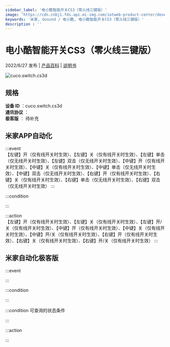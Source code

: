 ```yaml
---
sidebar_label: '电小酷智能开关CS3（零火线三键版）'
image: 'https://cdn.cnbj1.fds.api.mi-img.com/iotweb-product-center/developer_1616065035313j9DASrGz.png?GalaxyAccessKeyId=AKVGLQWBOVIRQ3XLEW&Expires=9223372036854775807&Signature=S0ZkJsh8xYZjiTOzSAntrdXIp6k='
keywords: '米家, Gosund / 电小酷, 电小酷智能开关CS3（零火线三键版）'
description : ''
---
```

# 电小酷智能开关CS3（零火线三键版）

2022/6/27 发布 | [产品百科](https://home.mi.com/webapp/content/baike/product/index.html?model=cuco.switch.cs3d/) | [说明书](https://home.mi.com/views/introduction.html?model=cuco.switch.cs3d&region=cn)

![cuco.switch.cs3d](https://cdn.cnbj1.fds.api.mi-img.com/iotweb-product-center/developer_1616065035313j9DASrGz.png?GalaxyAccessKeyId=AKVGLQWBOVIRQ3XLEW&Expires=9223372036854775807&Signature=S0ZkJsh8xYZjiTOzSAntrdXIp6k=)

## 规格  
> 
**设备 ID** ：cuco.switch.cs3d  
**通讯协议** ：  
**极客版**  ： 待补充 


## 米家APP自动化  

:::event  
【左键】开（仅有线开关时生效）、【左键】关（仅有线开关时生效）、【左键】单击（仅无线开关时生效）、【左键】双击（仅无线开关时生效）、【中键】开（仅有线开关时生效）、【中键】关（仅有线开关时生效）、【中键】单击（仅无线开关时生效）、【中键】双击（仅无线开关时生效）、【右键】开（仅有线开关时生效）、【右键】关（仅有线开关时生效）、【右键】单击（仅无线开关时生效）、【右键】双击（仅无线开关时生效）
:::

:::condition  

:::

:::action   
【左键】开（仅有线开关时生效）、【左键】关（仅有线开关时生效）、【左键】开/关（仅有线开关时生效）、【中键】开（仅有线开关时生效）、【中键】关（仅有线开关时生效）、【中键】开/关（仅有线开关时生效）、【右键】开（仅有线开关时生效）、【右键】关（仅有线开关时生效）、【右键】开/关（仅有线开关时生效）
:::

## 米家自动化极客版  

:::event  

:::

:::condition  

:::

:::condition 可查询的状态条件  

:::

:::action  

:::

        
